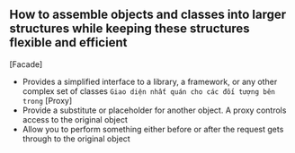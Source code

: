 ## How to assemble objects and classes into larger structures while keeping these structures flexible and efficient

[Facade] 
  - Provides a simplified interface to a library, a framework, or any other complex set of classes
  `Giao diện nhất quán cho các đối tượng bên trong`
[Proxy]
  - Provide a substitute or placeholder for another object. A proxy controls access to the original object
  - Allow you to perform something either before or after the request gets through to the original object